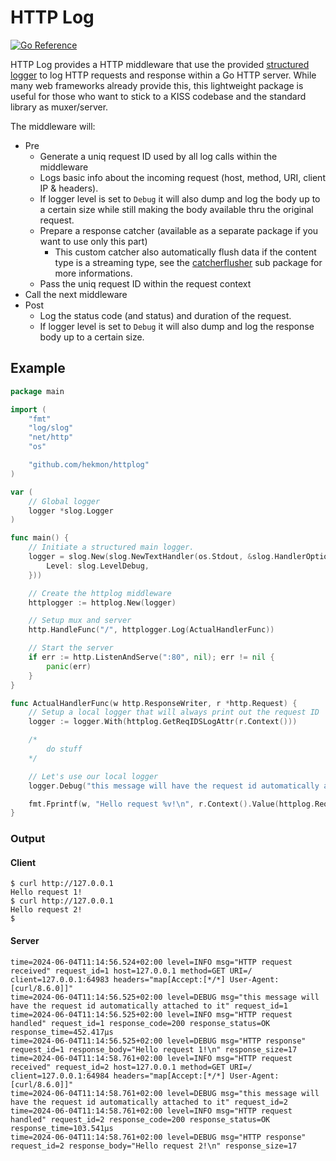 # HTTP Log

[![Go Reference](https://pkg.go.dev/badge/github.com/hekmon/httplog.svg)](https://pkg.go.dev/github.com/hekmon/httplog)

HTTP Log provides a HTTP middleware that use the provided [structured logger](https://go.dev/blog/slog) to log HTTP requests and response within a Go HTTP server.
While many web frameworks already provide this, this lightweight package is useful for those who want to stick to a KISS codebase and the standard library as muxer/server.

The middleware will:

- Pre
  - Generate a uniq request ID used by all log calls within the middleware
  - Logs basic info about the incoming request (host, method, URI, client IP & headers).
  - If logger level is set to `Debug` it will also dump and log the body up to a certain size while still making the body available thru the original request.
  - Prepare a response catcher (available as a separate package if you want to use only this part)
    - This custom catcher also automatically flush data if the content type is a streaming type, see the [catcherflusher](https://pkg.go.dev/github.com/hekmon/httplog/catcherflusher) sub package for more informations.
  - Pass the uniq request ID within the request context
- Call the next middleware
- Post
  - Log the status code (and status) and duration of the request.
  - If logger level is set to `Debug` it will also dump and log the response body up to a certain size.

## Example

```go
package main

import (
    "fmt"
    "log/slog"
    "net/http"
    "os"

    "github.com/hekmon/httplog"
)

var (
    // Global logger
    logger *slog.Logger
)

func main() {
    // Initiate a structured main logger.
    logger = slog.New(slog.NewTextHandler(os.Stdout, &slog.HandlerOptions{
        Level: slog.LevelDebug,
    }))

    // Create the httplog middleware
    httplogger := httplog.New(logger)

    // Setup mux and server
    http.HandleFunc("/", httplogger.Log(ActualHandlerFunc))

    // Start the server
    if err := http.ListenAndServe(":80", nil); err != nil {
        panic(err)
    }
}

func ActualHandlerFunc(w http.ResponseWriter, r *http.Request) {
    // Setup a local logger that will always print out the request ID
    logger := logger.With(httplog.GetReqIDSLogAttr(r.Context()))

    /*
        do stuff
    */

    // Let's use our local logger
    logger.Debug("this message will have the request id automatically attached to it")

    fmt.Fprintf(w, "Hello request %v!\n", r.Context().Value(httplog.ReqIDKey))
}
```

### Output

#### Client

```raw
$ curl http://127.0.0.1
Hello request 1!
$ curl http://127.0.0.1
Hello request 2!
$
```

#### Server

```raw
time=2024-06-04T11:14:56.524+02:00 level=INFO msg="HTTP request received" request_id=1 host=127.0.0.1 method=GET URI=/ client=127.0.0.1:64983 headers="map[Accept:[*/*] User-Agent:[curl/8.6.0]]"
time=2024-06-04T11:14:56.525+02:00 level=DEBUG msg="this message will have the request id automatically attached to it" request_id=1
time=2024-06-04T11:14:56.525+02:00 level=INFO msg="HTTP request handled" request_id=1 response_code=200 response_status=OK response_time=452.417µs
time=2024-06-04T11:14:56.525+02:00 level=DEBUG msg="HTTP response" request_id=1 response_body="Hello request 1!\n" response_size=17
time=2024-06-04T11:14:58.761+02:00 level=INFO msg="HTTP request received" request_id=2 host=127.0.0.1 method=GET URI=/ client=127.0.0.1:64984 headers="map[Accept:[*/*] User-Agent:[curl/8.6.0]]"
time=2024-06-04T11:14:58.761+02:00 level=DEBUG msg="this message will have the request id automatically attached to it" request_id=2
time=2024-06-04T11:14:58.761+02:00 level=INFO msg="HTTP request handled" request_id=2 response_code=200 response_status=OK response_time=103.541µs
time=2024-06-04T11:14:58.761+02:00 level=DEBUG msg="HTTP response" request_id=2 response_body="Hello request 2!\n" response_size=17
```
